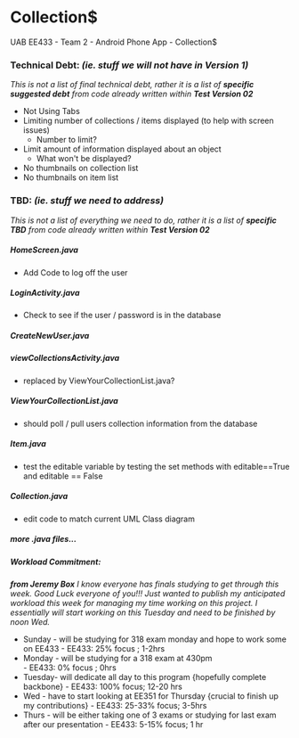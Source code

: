 Collection$
===========

UAB EE433 - Team 2 - Android Phone App - Collection$

### Technical Debt: _(ie. stuff we will not have in Version 1)_

_This is not a list of final technical debt, rather it is a list of **specific suggested debt** from code already written within **Test Version 02**_

*	Not Using Tabs
*	Limiting number of collections / items displayed (to help with screen issues)
	*	Number to limit?
*	Limit amount of information displayed about an object
	*	What won't be displayed?
*	No thumbnails on collection list
*	No thumbnails on item list

### TBD: _(ie. stuff we need to address)_

_This is not a list of everything we need to do, rather it is a list of **specific TBD** from code already written within **Test Version 02**_

##### HomeScreen.java

*	Add Code to log off the user

##### LoginActivity.java

*	Check to see if the user / password is in the database

##### CreateNewUser.java

##### viewCollectionsActivity.java

*	replaced by ViewYourCollectionList.java? 

##### ViewYourCollectionList.java

*	should poll / pull users collection information from the database

##### Item.java

*	test the editable variable by testing the set methods with editable==True and editable == False

##### Collection.java 

*	edit code to match current UML Class diagram

##### more .java files...



##### Workload Commitment:
_**from Jeremy Box** I know everyone has finals studying to get through this week. Good Luck everyone of you!!!
Just wanted to publish my anticipated workload this week for managing my time working on this project. I essentially 
will start working on this Tuesday and need to be finished by noon Wed._

* Sunday - will be studying for 318 exam monday and hope to work some on EE433 
		 - EE433: 25% focus ;  1-2hrs
* Monday -  will be studying for a 318 exam at 430pm 						   
		 - EE433: 0% focus ;  0hrs
* Tuesday- will dedicate all day to this program {hopefully complete backbone}
		 - EE433: 100% focus;  12-20 hrs
* Wed    - have to start looking at EE351 for Thursday {crucial to finish up my contributions}
		 - EE433: 25-33% focus;  3-5hrs
* Thurs  - will be either taking one of 3 exams or studying for last exam after our presentation
		 - EE433: 5-15% focus;  1 hr
